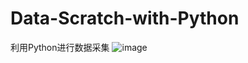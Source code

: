 # Data-Scratch-with-Python
利用Python进行数据采集
![image]( https://github.com/positiveczp/Data-Scratch-with-Python/picture/picture.png )
